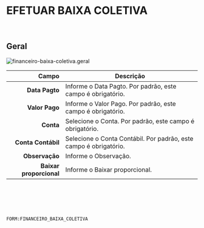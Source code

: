 # EFETUAR BAIXA COLETIVA
<br>

## Geral
![financeiro-baixa-coletiva.geral](https://raw.githubusercontent.com/netforcews/docs-siscom/master/geral/imagens/financeiro-baixa-coletiva.geral.png)

Campo | Descrição
--:|---
**Data Pagto** | Informe o Data Pagto. Por padrão, este campo é obrigatório.
**Valor Pago** | Informe o Valor Pago. Por padrão, este campo é obrigatório.
**Conta** | Selecione o Conta. Por padrão, este campo é obrigatório.
**Conta Contábil** | Selecione o Conta Contábil. Por padrão, este campo é obrigatório.
**Observação** | Informe o Observação.
**Baixar proporcional** | Informe o Baixar proporcional.
<br>
<br>
<br>
<br>

```FORM:FINANCEIRO_BAIXA_COLETIVA```

